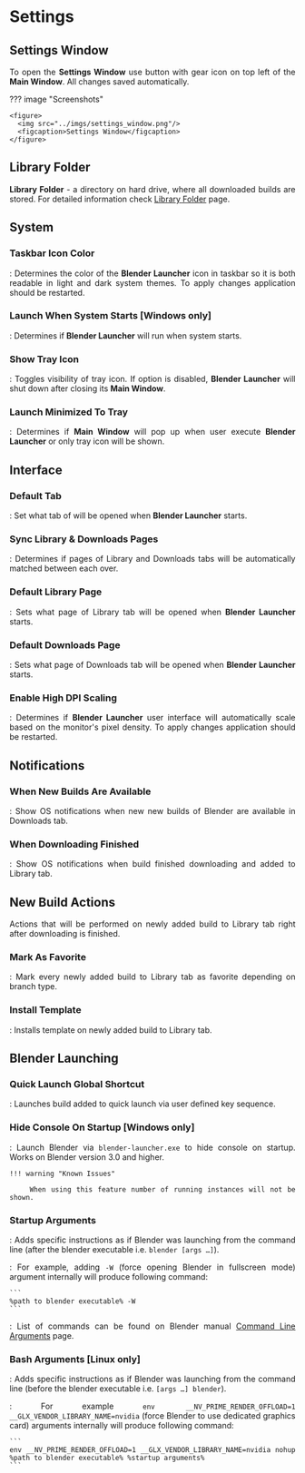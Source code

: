 <style>body {text-align: justify}</style>

# Settings

## Settings Window

To open the **Settings Window** use button with gear icon on top left of the **Main Window**. All changes saved automatically.

??? image "Screenshots"

    <figure>
      <img src="../imgs/settings_window.png"/>
      <figcaption>Settings Window</figcaption>
    </figure>

## Library Folder

**Library Folder** - a directory on hard drive, where all downloaded builds are stored. For detailed information check [Library Folder](library_folder.md) page.

## System

### Taskbar Icon Color

:   Determines the color of the **Blender Launcher** icon in taskbar so it is both readable in light and dark system themes. To apply changes application should be restarted.

### Launch When System Starts [Windows only]

:   Determines if **Blender Launcher** will run when system starts.

### Show Tray Icon

:   Toggles visibility of tray icon. If option is disabled, **Blender Launcher** will shut down after closing its **Main Window**.

### Launch Minimized To Tray

:   Determines if **Main Window** will pop up when user execute **Blender Launcher** or only tray icon will be shown.

## Interface

### Default Tab

:   Set what tab of will be opened when **Blender Launcher** starts.

### Sync Library & Downloads Pages

:   Determines if pages of Library and Downloads tabs will be automatically matched between each over.

### Default Library Page

:   Sets what page of Library tab will be opened when **Blender Launcher** starts.

### Default Downloads Page

:   Sets what page of Downloads tab will be opened when **Blender Launcher** starts.

### Enable High DPI Scaling

:   Determines if **Blender Launcher** user interface will automatically scale based on the monitor's pixel density. To apply changes application should be restarted.

## Notifications

### When New Builds Are Available

:   Show OS notifications when new new builds of Blender are available in Downloads tab.

### When Downloading Finished

:   Show OS notifications when build finished downloading and added to Library tab.

## New Build Actions

Actions that will be performed on newly added build to Library tab right after downloading is finished.

### Mark As Favorite

:   Mark every newly added build to Library tab as favorite depending on branch type.

### Install Template

:   Installs template on newly added build to Library tab.

## Blender Launching

### Quick Launch Global Shortcut

:   Launches build added to quick launch via user defined key sequence.

### Hide Console On Startup [Windows only]

:   Launch Blender via `blender-launcher.exe` to hide console on startup. Works on Blender version 3.0 and higher.

    !!! warning "Known Issues"

        When using this feature number of running instances will not be shown.

### Startup Arguments

:   Adds specific instructions as if Blender was launching from the command line (after the blender executable i.e. `blender [args …]`).

:   For example, adding `-W` (force opening Blender in fullscreen mode) argument internally will produce following command:

    ```
    %path to blender executable% -W
    ```

:   List of commands can be found on Blender manual [Command Line Arguments](https://docs.blender.org/manual/en/latest/advanced/command_line/arguments.html) page.

### Bash Arguments [Linux only]

:   Adds specific instructions as if Blender was launching from the command line (before the blender executable i.e. `[args …] blender`).

:   For example `env __NV_PRIME_RENDER_OFFLOAD=1 __GLX_VENDOR_LIBRARY_NAME=nvidia` (force Blender to use dedicated graphics card) arguments internally will produce following command:

    ```
    env __NV_PRIME_RENDER_OFFLOAD=1 __GLX_VENDOR_LIBRARY_NAME=nvidia nohup %path to blender executable% %startup arguments%
    ```
